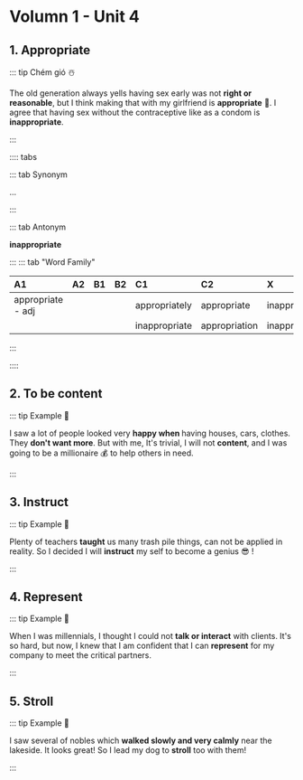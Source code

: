 # Volumn 1 - Unit 4

## 1. **Appropriate** <Badge text="Adj" type="tip"/> <Badge text="əˈproʊ.pri.ət" type="warning"/>

::: tip Chém gió ☃️

The old generation always yells having sex early was not <strong class="meaning">right or reasonable</strong>, but I think making that with my girlfriend is <strong class="keyword">appropriate</strong> 🤨. I agree that having sex without the contraceptive like as a condom is <strong class="antonym">inappropriate</strong>.

:::

:::: tabs

::: tab Synonym

...

:::

::: tab Antonym

<strong class="antonym">inappropriate</strong>

:::
::: tab "Word Family"

| A1                | A2  | B1  | B2  | C1            | C2            | X                 |
| :---------------- | :-- | :-- | :-- | :------------ | :------------ | :---------------- |
| appropriate - adj |     |     |     | appropriately | appropriate   | inappropriately   |
|                   |     |     |     | inappropriate | appropriation | inappropriateness |

:::

::::

## 2. **To be content** <Badge text="Adj" type="tip"/> <Badge text="kənˈtent" type="warning"/>

::: tip Example 🧾

I saw a lot of people looked very <strong class="meaning">happy when </strong>having houses, cars, clothes. They <strong class="meaning">don't want more</strong>. But with me, It's trivial, I will not <strong class="keyword">content</strong>, and I was going to be a millionaire 💰 to help others in need.

:::

<strong class="synonym"></strong>
<strong class="antonym"></strong>

## 3. **Instruct** <Badge text="v" type="tip"/> <Badge text="ɪnˈstrʌkt" type="warning"/>

::: tip Example 🧾

Plenty of teachers <strong class="meaning">taught</strong> us many trash pile things, can not be applied in reality. So I decided I will <strong class="keyword">instruct</strong> my self to become a genius 😎 !

:::

## 4. **Represent** <Badge text="v" type="tip"/> <Badge text="rep.rɪˈzent" type="warning"/>

::: tip Example 🧾

When I was millennials, I thought I could not <strong class="meaning">talk or interact</strong> with clients. It's so hard, but now, I knew that I am confident that I can <strong class="keyword">represent</strong> for my company to meet the critical partners.

:::

## 5. **Stroll** <Badge text="v" type="tip"/> <Badge text="stroʊl" type="warning"/>

::: tip Example 🧾

I saw several of nobles which <strong class="meaning">walked slowly and very calmly</strong> near the lakeside. It looks great! So I lead my dog to <strong class="keyword">stroll</strong> too with them!

:::
